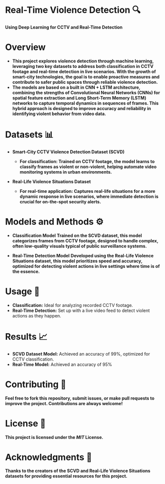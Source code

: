 # Real-Time Violence Detection 🔍
**Using Deep Learning for CCTV and Real-Time Detection**

# Overview
* **This project explores violence detection through machine learning, leveraging two key datasets to address both classification in CCTV footage and real-time detection in live scenarios. With the growth of smart-city technologies, the goal is to enable proactive measures and contribute to safer public spaces through reliable violence detection.**
* **The models are based on a built in CNN + LSTM architecture, combining the strengths of Convolutional Neural Networks (CNNs) for spatial feature extraction and Long Short-Term Memory (LSTM) networks to capture temporal dynamics in sequences of frames. This hybrid approach is designed to improve accuracy and reliability in identifying violent behavior from video data.**

# Datasets 📊
* **Smart-City CCTV Violence Detection Dataset (SCVD)**
  * **For classification: Trained on CCTV footage, the model learns to classify frames as violent or non-violent, helping automate video monitoring systems in urban environments.**

* **Real-Life Violence Situations Dataset**
  * **For real-time application: Captures real-life situations for a more dynamic response in live scenarios, where immediate detection is crucial for on-the-spot security alerts.**
 
# Models and Methods ⚙️
* **Classification Model**
**Trained on the SCVD dataset, this model categorizes frames from CCTV footage, designed to handle complex, often low-quality visuals typical of public surveillance systems.**

* **Real-Time Detection Model**
**Developed using the Real-Life Violence Situations dataset, this model prioritizes speed and accuracy, optimized for detecting violent actions in live settings where time is of the essence.**

# Usage 🎥
* **Classification:** Ideal for analyzing recorded CCTV footage.
* **Real-Time Detection:** Set up with a live video feed to detect violent actions as they happen.

# Results 📈
* **SCVD Dataset Model:** Achieved an accuracy of 99%, optimized for CCTV classification.
* **Real-Time Model:** Achieved an accuracy of 95%

# Contributing 🤝
**Feel free to fork this repository, submit issues, or make pull requests to improve the project. Contributions are always welcome!**

# License 📄
**This project is licensed under the *MIT* License.**

# Acknowledgments 🙏
**Thanks to the creators of the SCVD and Real-Life Violence Situations datasets for providing essential resources for this project.**
